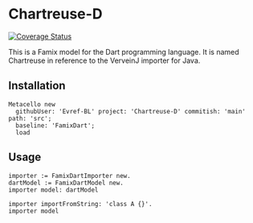 # Chartreuse-D

[![Coverage Status](https://coveralls.io/repos/github/Evref-BL/Chartreuse-D/badge.svg?branch=main)](https://coveralls.io/github/Evref-BL/Chartreuse-D?branch=main)

This is a Famix model for the Dart programming language.
It is named Chartreuse in reference to the VerveinJ importer for Java.

## Installation

```st
Metacello new
  githubUser: 'Evref-BL' project: 'Chartreuse-D' commitish: 'main' path: 'src';
  baseline: 'FamixDart';
  load
```

## Usage

```st
importer := FamixDartImporter new.
dartModel := FamixDartModel new.
importer model: dartModel

importer importFromString: 'class A {}'.
importer model
```
